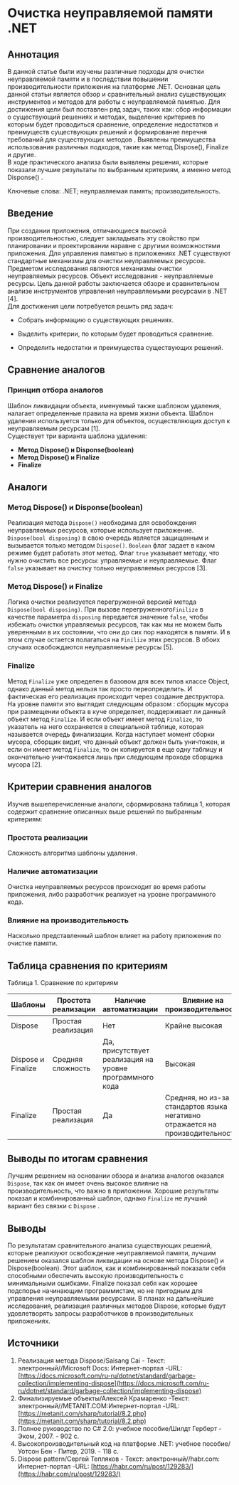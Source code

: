 ﻿
# Очистка неуправляемой памяти .NET  
      
## Аннотация  
В данной статье были изучены различные подходы для очистки неуправляемой памяти и в последствии повышении производительности приложения на платформе .NET. Основная цель данной статьи является обзор и сравнительный анализ существующих инструментов и методов для работы с неуправляемой памятью. Для достижения цели был поставлен ряд задач, таких как: сбор информации о существующий решениях и методах, выделение критериев по которым будет проводиться сравнение, определение недостатков и преимуществ существующих решений и формирование перечня требований для существующих методов . Выявлены преимущества использования различных подходов, такие как метод Dispose(), Finalize и другие.  
В ходе практического анализа были выявлены решения, которые показали лучшие результаты по выбранным критериям, а именно метод Disponse() .  

Ключевые слова: .NET; неуправляемая память; производительность.  
      
## Введение  
При создании приложения, отличающиеся высокой производительностью, следует закладывать эту свойство при планировании и проектировании наравне с другими возможностями приложения. Для управления памятью в приложениях .NET существуют стандартные механизмы для очистки неуправляемых ресурсов.  Предметом исследования являются механизмы очистки неуправляемых ресурсов. Объект исследования - неуправляемые ресурсы. Цель данной работы заключается обзоре и сравнительном анализе инструментов управления неуправляемыми ресурсами в .NET [4].  
Для достижения цели потребуется решить ряд задач:  
      
* Собрать информацию о существующих решениях.  
      
* Выделить критерии, по которым будет проводиться сравнение.  
      
* Определить недостатки и преимущества существующих решений.  
      
      
      
## Сравнение аналогов  
      
### Принцип отбора аналогов  
Шаблон ликвидации объекта, именуемый также шаблоном удаления, налагает определенные правила на время жизни объекта. Шаблон удаления используется только для объектов, осуществляющих доступ к неуправляемым ресурсам [1].  
Существует три варианта шаблона удаления:  
* **Метод Dispose() и Disponse(boolean)**
* **Метод Dispose() и Finalize**
* **Finalize**  
## Аналоги  
### Метод Dispose() и Disponse(boolean)  
Реализация метода `Dispose()` необходима для освобождения неуправляемых ресурсов, которые использует приложение. `Dispose(bool disposing)` в свою очередь является защищенным и вызывается только методом `Dispose()`. `Boolean` флаг задает в каком режиме будет работать этот метод. Флаг `true` указывает методу, что нужно очистить все ресурсы: управляемые и неуправляемые. Флаг `false` указывает на очистку только неуправляемых ресурсов [3]. 
      
### Метод Dispose() и Finalize  
Логика очистки реализуется перегруженной версией метода `Dispose(bool disposing)`. При вызове перегруженного`Finilize` в качестве параметра `disposing` передается значение `false`, чтобы избежать очистки управляемых ресурсов, так как мы не можем быть уверенными в их состоянии, что они до сих пор находятся в памяти. И в этом случае остается полагаться на `Finilize` этих ресурсов. В обоих случаях освобождаются неуправляемые ресурсы [5].  
### Finalize  
Метод `Finalize` уже определен в базовом для всех типов классе Object, однако данный метод нельзя так просто переопределить. И фактическая его реализация происходит через создание деструктора.  
На уровне памяти это выглядит следующим образом : сборщик мусора при размещении объекта в куче определяет, поддерживает ли данный объект метод `Finalize`. И если объект имеет метод `Finalize`, то указатель на него сохраняется в специальной таблице, которая называется очередь финализации. Когда наступает момент сборки мусора, сборщик видит, что данный объект должен быть уничтожен, и если он имеет метод `Finalize`, то он копируется в еще одну таблицу и окончательно уничтожается лишь при следующем проходе сборщика мусора [2]. 
## Критерии сравнения аналогов  
Изучив вышеперечисленные аналоги, сформирована таблица 1, которая содержит сравнение описанных выше решений по выбранным критериям:  
### Простота реализации  
Сложность алгоритма шаблоны удаления.  
### Наличие автоматизации  
Очистка неуправляемых ресурсов происходит во время работы приложения, либо разработчик реализует на уровне программного кода.
### Влияние на производительность  
Насколько представленный шаблон влияет на работу приложения по очистке памяти.  
## Таблица сравнения по критериям  
Таблица 1. Сравнение по критериям  

| Шаблоны | Простота реализации | Наличие автоматизации | Влияние на производительность |  
| ------- | ----------------------------------- | ------------------- | ----------------------------- |  
| Dispose  | Простая реализация | Нет | Крайне высокая |   
| Dispose и Finalize | Средняя сложность | Да, присутствует реализация на уровне программного кода | Высокая |  
| Finalize | Простая реализация | Да | Средняя, но из-за стандартов языка негативно отражается на производительности |

## Выводы по итогам сравнения  
Лучшим решением на основании обзора и анализа аналогов оказался `Dispose`, так как он имеет очень высокое влияние на производительность, что важно в приложении. Хорошие результаты показал и комбинированный шаблон, однако `Finalize` не лучший вариант без связки с `Dispose` .  
## Выводы  
По результатам сравнительного анализа существующих решений, которые реализуют освобождение неуправляемой памяти, лучшим решением оказался шаблон ликвидации на основе метода Dispose() и Dispose(boolean).  Этот шаблон, как и комбинированный показали себя способными обеспечить высокую производительность с минимальными ошибками. Finalize показал себя как хорошее подспорье начинающим программистам, но не пригодным для управления неуправляемыми ресурсами.   В планах на дальнейшие исследования, реализация различных методов Dispose, которые будут удовлетворять запросы разработчиков в производительных приложениях.  
      
      
## Источники  
 1. Реализация метода Dispose/Saisang Cai - Текст: электронный//Microsoft Docs: Интернет-портал  -URL: [https://docs.microsoft.com/ru-ru/dotnet/standard/garbage-collection/implementing-dispose](https://docs.microsoft.com/ru-ru/dotnet/standard/garbage-collection/implementing-dispose)
 2. Финализируемые объекты/Алексей Крамаренко -Текст: электронный//METANIT.COM:Интернет-портал -URL:[https://metanit.com/sharp/tutorial/8.2.php](https://metanit.com/sharp/tutorial/8.2.php)
 3. Полное руководство по С# 2.0: учебное пособие/Шилдт Герберт - Эком, 2007. - 902 c.
 4. Высокопроизводительный код на платформе .NET: учебное пособие/Уотсон Бен - Питер, 2019. - 118 c.
 5. Dispose pattern/Сергей Тепляков - Текст: электронный//habr.com: Интернет-портал -URL: [https://habr.com/ru/post/129283/](https://habr.com/ru/post/129283/)

